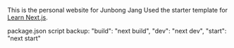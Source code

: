 This is the personal website for Junbong Jang
Used the starter template for [Learn Next.js](https://nextjs.org/learn).

package.json script backup: 
    "build": "next build",
    "dev": "next dev",
    "start": "next start" 
